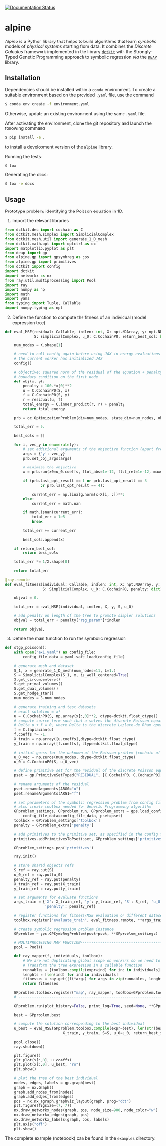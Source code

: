 <!-- These are examples of badges you might want to add to your README:
     please update the URLs accordingly

[![Built Status](https://api.cirrus-ci.com/github/<USER>/alpine.svg?branch=main)](https://cirrus-ci.com/github/<USER>/alpine)
[![ReadTheDocs](https://readthedocs.org/projects/alpine/badge/?version=latest)](https://alpine.readthedocs.io/en/stable/)
[![Coveralls](https://img.shields.io/coveralls/github/<USER>/alpine/main.svg)](https://coveralls.io/r/<USER>/alpine)
[![PyPI-Server](https://img.shields.io/pypi/v/alpine.svg)](https://pypi.org/project/alpine/)
[![Conda-Forge](https://img.shields.io/conda/vn/conda-forge/alpine.svg)](https://anaconda.org/conda-forge/alpine)
[![Monthly Downloads](https://pepy.tech/badge/alpine/month)](https://pepy.tech/project/alpine)
[![Twitter](https://img.shields.io/twitter/url/http/shields.io.svg?style=social&label=Twitter)](https://twitter.com/alpine)
-->

[![Documentation Status](https://readthedocs.org/projects/alpine/badge/?version=latest)](https://alpine.readthedocs.io/en/latest/?badge=latest)

# alpine

_Alpine_ is a Python library that helps to build algorithms that learn *symbolic* models
of _physical systems_ starting from data. It combines the _Discrete Calculus_ framework
implemented in the library [`dctkit`](https://github.com/alucantonio/dctkit) with the
Strongly-Typed Genetic Programming approach to symbolic regression _via_ the
[`DEAP`](https://github.com/alucantonio/DEAP) library.

## Installation

Dependencies should be installed within a `conda` environment. To create a suitable
environment based on the provided `.yaml` file, use the command

```bash
$ conda env create -f environment.yaml
```

Otherwise, update an existing environment using the same `.yaml` file.

After activating the environment, clone the git repository and launch the following command

```bash
$ pip install -e .
```

to install a development version of the `alpine` library.

Running the tests:

```bash
$ tox
```

Generating the docs:

```bash
$ tox -e docs
```

## Usage
Prototype problem: identifying the Poisson equation in 1D.

1. Import the relevant libraries
```python
from dctkit.dec import cochain as C
from dctkit.mesh.simplex import SimplicialComplex
from dctkit.mesh.util import generate_1_D_mesh
from dctkit.math.opt import optctrl as oc
import matplotlib.pyplot as plt
from deap import gp
from alpine.gp import gpsymbreg as gps
from alpine.gp import primitives
from dctkit import config
import dctkit
import networkx as nx
from ray.util.multiprocessing import Pool
import ray
import numpy as np
import math
import yaml
from typing import Tuple, Callable
import numpy.typing as npt
```

2. Define the function to compute the fitness of an individual (model expression tree) 
```python
def eval_MSE(residual: Callable, indlen: int, X: npt.NDArray, y: npt.NDArray,
             S: SimplicialComplex, u_0: C.CochainP0, return_best_sol: bool = False) -> float:

    num_nodes = X.shape[1]

    # need to call config again before using JAX in energy evaluations to make sure that
    # the current worker has initialized JAX
    config()

    # objective: squared norm of the residual of the equation + penalty on Dirichlet 
    # boundary condition on the first node
    def obj(x, y):
        penalty = 100.*x[0]**2
        u = C.CochainP0(S, x)
        f = C.CochainP0(S, y)
        r = residual(u, f)
        total_energy = C.inner_product(r, r) + penalty
        return total_energy

    prb = oc.OptimizationProblem(dim=num_nodes, state_dim=num_nodes, objfun=obj)

    total_err = 0.

    best_sols = []

    for i, vec_y in enumerate(y):
        # set additional arguments of the objective function (apart from the vector of unknowns)
        args = {'y': vec_y}
        prb.set_obj_args(args)

        # minimize the objective
        x = prb.run(x0=u_0.coeffs, ftol_abs=1e-12, ftol_rel=1e-12, maxeval=1000)

        if (prb.last_opt_result == 1 or prb.last_opt_result == 3
                or prb.last_opt_result == 4):

            current_err = np.linalg.norm(x-X[i, :])**2
        else:
            current_err = math.nan

        if math.isnan(current_err):
            total_err = 1e5
            break

        total_err += current_err

        best_sols.append(x)

    if return_best_sol:
        return best_sols

    total_err *= 1/X.shape[0]

    return total_err

@ray.remote
def eval_fitness(individual: Callable, indlen: int, X: npt.NDArray, y: npt.NDArray,
                 S: SimplicialComplex, u_0: C.CochainP0, penalty: dict) -> Tuple[float, ]:

    objval = 0.

    total_err = eval_MSE(individual, indlen, X, y, S, u_0)

    # add penalty on length of the tree to promote simpler solutions
    objval = total_err + penalty["reg_param"]*indlen

    return objval,
```

3. Define the main function to run the symbolic regression
```python
def stgp_poisson():
    with open("ex1.yaml") as config_file:
        config_file_data = yaml.safe_load(config_file)

    # generate mesh and dataset
    S_1, x = generate_1_D_mesh(num_nodes=11, L=1.)
    S = SimplicialComplex(S_1, x, is_well_centered=True)
    S.get_circumcenters()
    S.get_primal_volumes()
    S.get_dual_volumes()
    S.get_hodge_star()
    num_nodes = S.num_nodes

    # generate training and test datasets
    # exact solution = x² 
    u = C.CochainP0(S, np.array(x[:,0]**2, dtype=dctkit.float_dtype))
    # compute source term such that u solves the discrete Poisson equation 
    # Delta u + f = 0, where Delta is the discrete Laplace-de Rham operator
    f = C.laplacian(u)
    f.coeffs *= -1.
    X_train = np.array([u.coeffs],dtype=dctkit.float_dtype)
    y_train = np.array([f.coeffs], dtype=dctkit.float_dtype)

    # initial guess for the unknown of the Poisson problem (cochain of nodals values)
    u_0_vec = np.zeros(num_nodes, dtype=dctkit.float_dtype)
    u_0 = C.CochainP0(S, u_0_vec)

    # define primitive set for the residual of the discrete Poisson equation
    pset = gp.PrimitiveSetTyped("RESIDUAL", [C.CochainP0, C.CochainP0], C.CochainP0)

    # rename arguments of the residual
    pset.renameArguments(ARG0="u")
    pset.renameArguments(ARG1="f")

    # set parameters of the symbolic regression problem from config file
    # also create toolbox needed for Genetic Programming algorithm
    GPproblem_settings, GPproblem_run, GPproblem_extra = gps.load_config_data(
        config_file_data=config_file_data, pset=pset)
    toolbox = GPproblem_settings['toolbox']
    penalty = GPproblem_extra['penalty']

    # add primitives to the primitive set, as specified in the config file
    primitives.addPrimitivesToPset(pset, GPproblem_settings['primitives'])

    GPproblem_settings.pop('primitives')

    ray.init()

    # store shared objects refs
    S_ref = ray.put(S)
    u_0_ref = ray.put(u_0)
    penalty_ref = ray.put(penalty)
    X_train_ref = ray.put(X_train)
    y_train_ref = ray.put(y_train)

    # set arguments for evaluate functions
    args_train = {'X': X_train_ref, 'y': y_train_ref, 'S': S_ref, 'u_0': u_0_ref, 
                  'penalty': penalty_ref}

    # register functions for fitness/MSE evaluation on different datasets
    toolbox.register("evaluate_train", eval_fitness.remote, **args_train)

    # create symbolic regression problem instance
    GPproblem = gps.GPSymbRegProblem(pset=pset, **GPproblem_settings)

    # MULTIPROCESSING MAP FUNCTION----------------------------------------------------
    pool = Pool()

    def ray_mapper(f, individuals, toolbox):
        # We are not duplicating global scope on workers so we need to use the toolbox
        # Transform the tree expression in a callable function
        runnables = [toolbox.compile(expr=ind) for ind in individuals]
        lenghts = [len(ind) for ind in individuals]
        fitnesses = ray.get([f(*args) for args in zip(runnables, lenghts)])
        return fitnesses

    GPproblem.toolbox.register("map", ray_mapper, toolbox=GPproblem.toolbox)
    # --------------------------------------------------------------------------------

    GPproblem.run(plot_history=False, print_log=True, seed=None, **GPproblem_run)

    best = GPproblem.best

    # compute the solution corresponding to the best individual
    u_best = eval_MSE(GPproblem.toolbox.compile(expr=best), len(str(best)),
                          X_train, y_train, S=S, u_0=u_0, return_best_sol=True)[0]

    pool.close()
    ray.shutdown()

    plt.figure()
    plt.plot(x[:,0], u.coeffs)
    plt.plot(x[:,0], u_best, "ro")
    plt.show()

    # plot the tree of the best individual
    nodes, edges, labels = gp.graph(best)
    graph = nx.Graph()
    graph.add_nodes_from(nodes)
    graph.add_edges_from(edges)
    pos = nx.nx_agraph.graphviz_layout(graph, prog="dot")
    plt.figure(figsize=(7, 7))
    nx.draw_networkx_nodes(graph, pos, node_size=900, node_color="w")
    nx.draw_networkx_edges(graph, pos)
    nx.draw_networkx_labels(graph, pos, labels)
    plt.axis("off")
    plt.show()
```

The complete example (notebook) can be found in the `examples` directory.